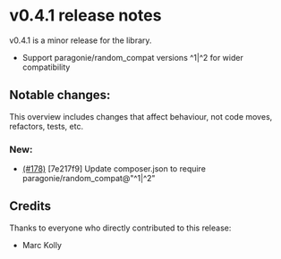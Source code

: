 # v0.4.1 release notes

v0.4.1 is a minor release for the library. 

   - Support paragonie/random_compat versions ^1|^2 for wider compatibility

## Notable changes:

This overview includes changes that affect behaviour, not code moves, refactors, tests, etc.

### New:

   - [(#178)](https://github.com/phpecc/phpecc/pull/178) [7e217f9] Update composer.json to require paragonie/random_compat@"^1|^2"

## Credits

Thanks to everyone who directly contributed to this release:

 - Marc Kolly
